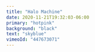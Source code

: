 ```yaml
---
title: "Halo Machine"
date: 2020-11-21T19:32:03-06:00
primary: "hotpink"
background: "black"
text: "skyblue"
vimeoId: "447673071"
---
```

